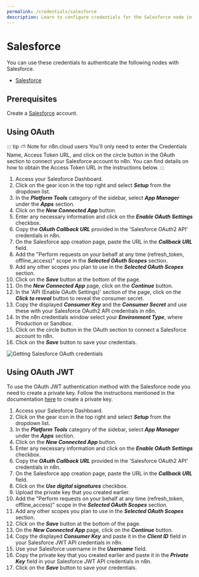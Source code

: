 ```yaml
---
permalink: /credentials/salesforce
description: Learn to configure credentials for the Salesforce node in n8n
---
```


# Salesforce

You can use these credentials to authenticate the following nodes with Salesforce.
- [Salesforce](../../nodes-library/nodes/Salesforce/README.md)

## Prerequisites

Create a [Salesforce](https://www.salesforce.com/) account.

## Using OAuth

::: tip ⛅️ Note for n8n.cloud users
You'll only need to enter the Credentials Name, Access Token URL, and click on the circle button in the OAuth section to connect your Salesforce account to n8n. You can find details on how to obtain the Access Token URL in the instructions below.
:::

1. Access your Salesforce Dashboard.
2. Click on the gear icon in the top right and select ***Setup*** from the dropdown list.
3. In the ***Platform Tools*** category of the sidebar, select ***App Manager*** under the ***Apps*** section.
4. Click on the ***New Connected App*** button.
5. Enter any necessary information and click on the ***Enable OAuth Settings*** checkbox.
6. Copy the ***OAuth Callback URL*** provided in the 'Salesforce OAuth2 API' credentials in n8n.
7. On the Salesforce app creation page, paste the URL in the ***Callback URL*** field.
8. Add the "Perform requests on your behalf at any time (refresh_token, offline_access)" scope in the ***Selected OAuth Scopes*** section.
9. Add any other scopes you plan to use in the  ***Selected OAuth Scopes*** section.
10. Click on the ***Save*** button at the bottom of the page.
11. On the ***New Connected App*** page, click on the ***Continue*** button.
12. In the 'API (Enable OAuth Settings)' section of the page, click on the ***Click to reveal*** button to reveal the consumer secret.
13. Copy the displayed ***Consumer Key*** and the ***Consumer Secret*** and use these with your Salesforce OAuth2 API credentials in n8n.
14. In the n8n credentials window select your ***Environment Type***, where Production or Sandbox.
15. Click on the circle button in the OAuth section to connect a Salesforce account to n8n.
16. Click on the ***Save*** button to save your credentials.

![Getting Salesforce OAuth credentials](./using-oauth.gif)

## Using OAuth JWT

To use the OAuth JWT authentication method with the Salesforce node you need to create a private key. Follow the instructions mentioned in the documentation [here](https://developer.salesforce.com/docs/atlas.en-us.sfdx_dev.meta/sfdx_dev/sfdx_dev_auth_key_and_cert.htm) to create a private key.

1. Access your Salesforce Dashboard.
2. Click on the gear icon in the top right and select ***Setup*** from the dropdown list.
3. In the ***Platform Tools*** category of the sidebar, select ***App Manager*** under the ***Apps*** section.
4. Click on the ***New Connected App*** button.
5. Enter any necessary information and click on the ***Enable OAuth Settings*** checkbox.
6. Copy the ***OAuth Callback URL*** provided in the 'Salesforce OAuth2 API' credentials in n8n.
7. On the Salesforce app creation page, paste the URL in the ***Callback URL*** field.
8. Click on the ***Use digital signatures*** checkbox.
9. Upload the private key that you created earlier.
10. Add the "Perform requests on your behalf at any time (refresh_token, offline_access)" scope in the ***Selected OAuth Scopes*** section.
11. Add any other scopes you plan to use in the  ***Selected OAuth Scopes*** section.
12. Click on the ***Save*** button at the bottom of the page.
13. On the ***New Connected App*** page, click on the ***Continue*** button.
14. Copy the displayed ***Consumer Key*** and paste it in the ***Client ID*** field in your Salesforce JWT API credentials in n8n.
15. Use your Salesforce username in the ***Username*** field.
16. Copy the private key that you created earlier and paste it in the ***Private Key*** field in your Salesforce JWT API credentials in n8n.
17. Click on the ***Save*** button to save your credentials.
